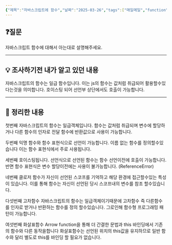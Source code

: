 ```yaml
---
{"제목":"자바스크립트에 함수","날짜":"2025-03-26","tags":["매일메일","function","JavaScript"],"dg-publish":true,"permalink":"/v2/daily-mail/js-function/","dgPassFrontmatter":true}
---
```


## ❓질문

자바스크립트 함수에 대해서 아는대로 설명해주세요.

---
## 💡 조사하기전 내가 알고 있던 내용

자바스크립트의 함수는 일급 함수입니다. 이는 js의 함수는 값처럼 취급되어 활용할수있다는것을 의미합니다. 호이스팅 되어 선언부 상단에서도 호출이 가능합니다.

---
## 🏫 정리한 내용

첫번째 자바스크립트의 함수는 일급객체입니다.
함수는 값처럼 취급되며 변수에 할당하거나 다른 함수의 인자로 전달 함수에 반환값으로 사용이 가능합니다.

두번째 익명 함수와 함수 표현식으로 선언이 가능합니다.
이름 없는 함수를 정의할수있습니다 이는 함수 표현식에서 주로 사용됩니다.

세번째 호이스팅됩니다.
선언식으로 선언된 함수는 함수 선언이전에 호출이 가능합니다.
반면 함수 표현식은 변수 할당이전에는 사용이 불가능합니다. (ReferenceError)

네번째 클로저
함수가 자신이 선언된 스코프를 기억하고 해당 환경에 접근할수있는 특성이 있습니다.
이를 통해 함수는 자신이 선언된 당시 스코프내의 변수를 참조 할수있습니다.

다섯번째 고차함수
자바스크립트의 함수는 일급객체이기때문에 고차함수 즉 다른함수를 인자로 받거나 반환하는 함수를 정의 할수있습니다. 그로인해 함수형 프로그래밍 패턴이 가능합니다.

여섯번째 화살표함수
Arrow function을 통해 더 간결한 문법과 this 바인딩에서 기존의 함수와 다른 동작을합니다
화살표함수는 선언된 위치의 this값을 유지하므로 일반 함수와 달리 별도로 this를 바인딩 할 필요가 없습니다.
